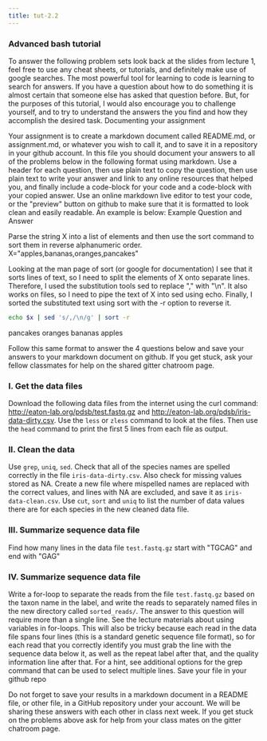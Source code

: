 ```yaml
---
title: tut-2.2
---
```


### Advanced bash tutorial

To answer the following problem sets look back at the slides from lecture 1, feel free
to use any cheat sheets, or tutorials, and definitely make use of google searches. 
The most powerful tool for learning to code is learning to search for answers. If you
have a question about how to do something it is almost certain that someone else has asked
that question before. But, for the purposes of this tutorial, I would also encourage you
to challenge yourself, and to try to understand the answers the you find and how they 
accomplish the desired task. Documenting your assignment

Your assignment is to create a markdown document called README.md, or assignment.md, or 
whatever you wish to call it, and to save it in a repository in your github account. In 
this file you should document your answers to all of the problems below in the following 
format using markdown. Use a header for each question, then use plain text to copy the 
question, then use plain text to write your answer and link to any online resources that
helped you, and finally include a code-block for your code and a code-block with your 
copied answer. Use an online markdown live editor to test your code, or the "preview" 
button on github to make sure that it is formatted to look clean and easily readable. 
An example is below:
Example Question and Answer

Parse the string X into a list of elements and then use the sort command to sort them in 
reverse alphanumeric order. X="apples,bananas,oranges,pancakes"

Looking at the man page of sort (or google for documentation) I see that it sorts lines of text,
so I need to split the elements of X onto separate lines. Therefore, I used the substitution tools 
sed to replace "," with "\n". It also works on files, so I need to pipe the text of X into 
sed using echo. Finally, I sorted the substituted text using sort with the -r option to reverse it.

```bash
echo $x | sed 's/,/\n/g' | sort -r
```

pancakes
oranges
bananas
apples

Follow this same format to answer the 4 questions below and save your answers to your markdown 
document on github. If you get stuck, ask your fellow classmates for help on the shared 
gitter chatroom page.


### I. Get the data files

Download the following data files from the internet using the curl command: 
http://eaton-lab.org/pdsb/test.fastq.gz and http://eaton-lab.org/pdsb/iris-data-dirty.csv. 
Use the `less` or `zless` command to look at the files. 
Then use the `head` command to print the first 5 lines from each file as output.


### II. Clean the data

Use `grep`, `uniq`, `sed`. Check that all of the species names are spelled correctly in 
the file `iris-data-dirty.csv`. Also check for missing values stored as NA. Create a new
file where mispelled names are replaced with the correct values, and lines with NA are
excluded, and save it as `iris-data-clean.csv`. Use `cut`, `sort` and `uniq` to list the 
number of data values there are for each species in the new cleaned data file.


### III. Summarize sequence data file
Find how many lines in the data file `test.fastq.gz` start with "TGCAG" and end with "GAG"


### IV. Summarize sequence data file
Write a for-loop to separate the reads from the file `test.fastq.gz` based on the taxon name
in the label, and write the reads to separately named files in the new directory called 
`sorted_reads/`. The answer to this question will require more than a single line. See the 
lecture materials about using variables in for-loops. This will also be tricky because each 
read in the data file spans four lines (this is a standard genetic sequence file format), so 
for each read that you correctly identify you must grab the line with the sequence data below it,
as well as the repeat label after that, and the quality information line after that. 
For a hint, see additional options for the grep command that can be used to select multiple lines.
Save your file in your github repo

Do not forget to save your results in a markdown document in a README file, or other file, in a 
GitHub repository under your account. We will be sharing these answers with each other in class
next week. If you get stuck on the problems above ask for help from your class mates on the gitter chatroom page.